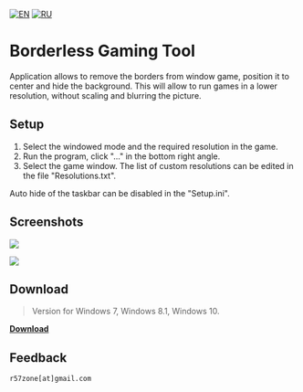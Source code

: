 [![EN](https://user-images.githubusercontent.com/9499881/33184537-7be87e86-d096-11e7-89bb-f3286f752bc6.png)](https://github.com/r57zone/Borderless-Gaming-Tool/blob/master/README.md) 
[![RU](https://user-images.githubusercontent.com/9499881/27683795-5b0fbac6-5cd8-11e7-929c-057833e01fb1.png)](https://github.com/r57zone/Borderless-Gaming-Tool/blob/master/README.RU.md) 
# Borderless Gaming Tool
Application allows to remove the borders from window game, position it to center and hide the background. This will allow to run games in a lower resolution, without scaling and blurring the picture.

## Setup
1. Select the windowed mode and the required resolution in the game.
2. Run the program, click "..." in the bottom right angle.
3. Select the game window. The list of custom resolutions can be edited in the file "Resolutions.txt".

Auto hide of the taskbar can be disabled in the "Setup.ini".
## Screenshots
![](https://user-images.githubusercontent.com/9499881/52374769-8a395a00-2a77-11e9-9bdb-3a1d9362448f.png)

![](https://user-images.githubusercontent.com/9499881/52374598-097a5e00-2a77-11e9-9ae2-3d693ee36166.png)

## Download
>Version for Windows 7, Windows 8.1, Windows 10.

**[Download](https://github.com/r57zone/Borderless-Gaming-Tool/releases)**

## Feedback
`r57zone[at]gmail.com`